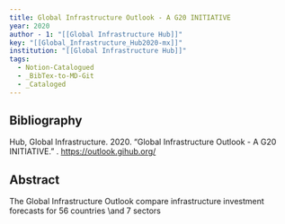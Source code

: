 ```yaml
---
title: Global Infrastructure Outlook - A G20 INITIATIVE
year: 2020
author - 1: "[[Global Infrastructure Hub]]"
key: "[[Global_Infrastructure_Hub2020-mx]]"
institution: "[[Global Infrastructure Hub]]"
tags:
  - Notion-Catalogued
  - _BibTex-to-MD-Git
  - _Cataloged
---
```


## Bibliography
Hub, Global Infrastructure. 2020. “Global Infrastructure Outlook - A G20 INITIATIVE.” . https://outlook.gihub.org/

## Abstract
The Global Infrastructure Outlook compare infrastructure investment forecasts for 56 countries \and 7 sectors
